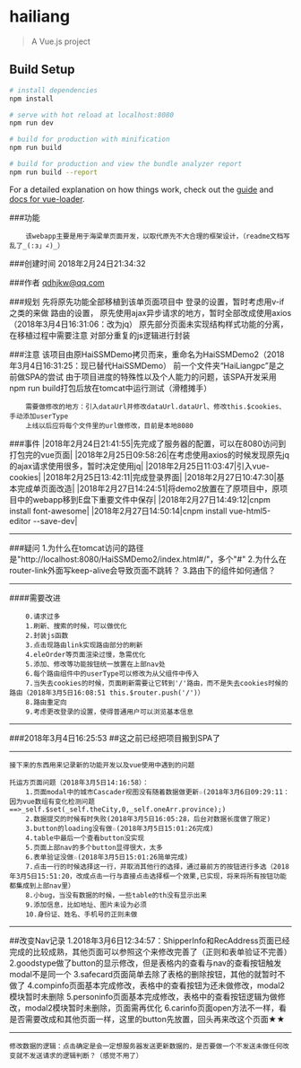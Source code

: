 # hailiang

> A Vue.js project

## Build Setup

``` bash
# install dependencies
npm install

# serve with hot reload at localhost:8080
npm run dev

# build for production with minification
npm run build

# build for production and view the bundle analyzer report
npm run build --report
```

For a detailed explanation on how things work, check out the [guide](http://vuejs-templates.github.io/webpack/) and [docs for vue-loader](http://vuejs.github.io/vue-loader).



###功能

		该webapp主要是用于海梁单页面开发，以取代原先不大合理的框架设计，（readme文档写乱了_(:з」∠)_）

###创建时间
		2018年2月24日21:34:32

###作者
		qdhjkw@qq.com

###规划
		先将原先功能全部移植到该单页面项目中
		登录的设置，暂时考虑用v-if之类的来做
		路由的设置，
		原先使用ajax异步请求的地方，暂时全部改成使用axios（2018年3月4日16:31:06：改为jq）
		原先部分页面未实现结构样式功能的分离，在移植过程中需要注意
		对部分重复的js逻辑进行封装

###注意
		该项目由原HaiSSMDemo拷贝而来，重命名为HaiSSMDemo2（2018年3月4日16:31:25：现已替代HaiSSMDemo）
		前一个文件夹“HaiLiangpc”是之前做SPA的尝试
		由于项目进度的特殊性以及个人能力的问题，该SPA开发采用npm run build打包后放在tomcat中运行测试（滑稽摊手）

		需要做修改的地方：引入dataUrl并修改dataUrl.dataUrl、修改this.$cookies、手动添加userType
		上线以后应将每个文件里的url做修改，目前是本地8080

###事件
		|2018年2月24日21:41:55|先完成了服务器的配置，可以在8080访问到打包完的vue页面|
		|2018年2月25日09:58:26|在考虑使用axios的时候发现原先jq的ajax请求使用很多，暂时决定使用jq|
		|2018年2月25日11:03:47|引入vue-cookies|
		|2018年2月25日13:42:11|完成登录界面|
		|2018年2月27日10:47:30|基本完成单页面改造|
		|2018年2月27日14:24:51|将demo2放置在了原项目中，原项目中的webapp移到E盘下重要文件中保存|
		|2018年2月27日14:49:12|cnpm install font-awesome|
		|2018年2月27日14:50:14|cnpm install vue-html5-editor --save-dev|

***

###疑问
		1.为什么在tomcat访问的路径是"http://localhost:8080/HaiSSMDemo2/index.html#/"，多个"#"
		2.为什么在router-link外面写keep-alive会导致页面不跳转？
		3.路由下的组件如何通信？

***
####需要改进

		0.请求过多
		1.刷新、搜索的时候，可以做优化
		2.封装js函数
		3.点击现路由link实现路由部分的刷新
		4.eleOrder等页面渲染过慢，急需优化
		5.添加、修改等功能按钮统一放置在上部nav处
		6.每个路由组件中的userType可以修改为从父组件中传入
		7.当失去cookies的时候，页面刷新需要让它转到'/'路由，而不是失去cookies时候的路由（2018年3月5日16:08:51 this.$router.push('/')）
		8.路由重定向
		9.考虑更改登录的设置，使得普通用户可以浏览基本信息
***


###2018年3月4日16:25:53
##这之前已经把项目搬到SPA了
***
	接下来的东西用来记录新的功能开发以及vue使用中遇到的问题

	托运方页面问题（2018年3月5日14:16:58）：
		1.页面modal中的城市Cascader视图没有随着数据做更新☆(2018年3月6日09:29:11：因为vue数组有变化检测问题==>_self.$set(_self.theCity,0,_self.oneArr.province);)
		2.数据提交的时候有时失败(2018年3月5日16:05:28，后台对数据长度做了限定)
		3.button的loading没有做☆(2018年3月5日15:01:26完成)
		4.table中最后一个查看button没实现
		5.页面上部nav的多个button显得很大，太多
		6.表单验证没做☆(2018年3月5日15:01:26简单完成)
		7.点击一行的时候选择这一行，并取消其他行的选择，通过最前方的按钮进行多选（2018年3月5日15:51:20，改成点击一行与直接点击选择框一个效果,已实现，将来将所有按钮功能都集成到上部nav里）
		8.小bug，当没有数据的时候，一些table的th没有显示出来
		9.添加信息，比如地址、图片未设为必须
		10.身份证、姓名、手机号的正则未做

***
##改变Nav记录
	1.2018年3月6日12:34:57：ShipperInfo和RecAddress页面已经完成的比较成熟，其他页面可以参照这个来修改完善了（正则和表单验证不完善）
	2.goodstype做了button的显示修改，但是表格内的查看与nav的查看按钮触发modal不是同一个
	3.safecard页面简单去除了表格的删除按钮，其他的就暂时不做了
	4.compinfo页面基本完成修改，表格中的查看按钮为还未做修改，modal2模块暂时未删除
	5.personinfo页面基本完成修改，表格中的查看按钮逻辑为做修改，modal2模块暂时未删除，页面需再优化
	6.carinfo页面open方法不一样，看是否需要改成和其他页面一样，这里的button先放置，回头再来改这个页面★★

***
	修改数据的逻辑：点击确定是会一定想服务器发送更新数据的，是否要做一个不发送未做任何改变就不发送请求的逻辑判断？（感觉不用了）
